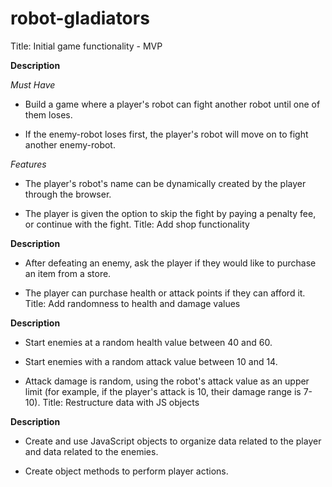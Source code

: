 # robot-gladiators

Title: Initial game functionality - MVP

**Description**

_Must Have_

- Build a game where a player's robot can fight another robot until one of them loses.

- If the enemy-robot loses first, the player's robot will move on to fight another enemy-robot.

_Features_

- The player's robot's name can be dynamically created by the player through the browser.

- The player is given the option to skip the fight by paying a penalty fee, or continue with the fight.
Title: Add shop functionality

**Description**

- After defeating an enemy, ask the player if they would like to purchase an item from a store.

- The player can purchase health or attack points if they can afford it.
Title: Add randomness to health and damage values

**Description**

- Start enemies at a random health value between 40 and 60.

- Start enemies with a random attack value between 10 and 14.

- Attack damage is random, using the robot's attack value as an upper limit (for example, if the player's attack is 10, their damage range is 7-10).
Title: Restructure data with JS objects

**Description**

- Create and use JavaScript objects to organize data related to the player and data related to the enemies.

- Create object methods to perform player actions.